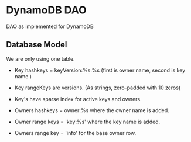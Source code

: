 # DynamoDB DAO

DAO as implemented for DynamoDB

## Database Model

We are only using one table.
* Key hashkeys = keyVersion:%s:%s (first is owner name, second is key name )
* Key rangeKeys are versions. (As strings, zero-padded with 10 zeros)
* Key's have sparse index for active keys and owners.

* Owners hashkeys = owner:%s where the owner name is added.
* Owner range keys = 'key:%s' where the key name is added.
* Owners range key = 'info' for the base owner row.
